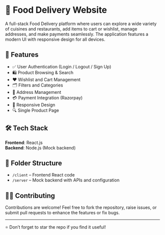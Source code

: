 # 🍔 Food Delivery Website

A full-stack Food Delivery platform where users can explore a wide variety of cuisines and restaurants, add items to cart or wishlist, manage addresses, and make payments seamlessly. The application features a modern UI with responsive design for all devices.

## 🚀 Features

- ✅ User Authentication (Login / Logout / Sign Up)
- 🛍️ Product Browsing & Search
- ❤️ Wishlist and Cart Management
- 🗂️ Filters and Categories
- 📍 Address Management
- 💳 Payment Integration (Razorpay)
- 📱 Responsive Design
- 🔍 Single Product Page

## 🛠️ Tech Stack

**Frontend**: React.js  
**Backend**: Node.js (Mock backend)

## 📁 Folder Structure

- `/client` – Frontend React code
- `/server` – Mock backend with APIs and configuration

## 🧑‍💻 Contributing

Contributions are welcome! Feel free to fork the repository, raise issues, or submit pull requests to enhance the features or fix bugs.

---

⭐ Don’t forget to star the repo if you find it useful!

